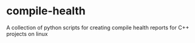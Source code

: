 # compile-health
A collection of python scripts for creating compile health reports for C++ projects on linux
